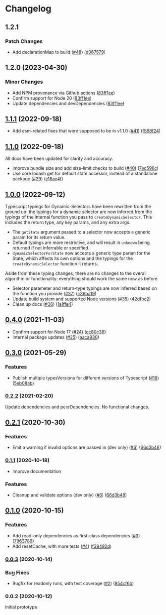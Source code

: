 # Changelog

## 1.2.1

### Patch Changes

- Add declarationMap to build ([#48](https://github.com/spautz/dynamic-selectors/issues/48)) ([d067579](https://github.com/spautz/dynamic-selectors/commit/d0675791ce3c2278e8bdb3573500aab981527fab))

## 1.2.0 (2023-04-30)

### Minor Changes

- Add NPM provenance via Github actions ([83ff1ee](https://github.com/spautz/dynamic-selectors/commit/83ff1eefa9cd056fc8b8a317e3cac805507c101c))
- Confirm support for Node 20 ([83ff1ee](https://github.com/spautz/dynamic-selectors/commit/83ff1eefa9cd056fc8b8a317e3cac805507c101c))
- Update dependencies and devDependencies ([83ff1ee](https://github.com/spautz/dynamic-selectors/commit/83ff1eefa9cd056fc8b8a317e3cac805507c101c))

## [1.1.1](https://github.com/spautz/dynamic-selectors/compare/v1.1.0...v1.1.1) (2022-09-18)

- Add esm-related fixes that were supposed to be in v1.1.0 ([#41](https://github.com/spautz/dynamic-selectors/issues/41)) ([f598f24](https://github.com/spautz/dynamic-selectors/commit/f598f2469cb04aa1ca748d87292b39c10e5e7237))

## [1.1.0](https://github.com/spautz/dynamic-selectors/compare/v1.0.0...v1.1.0) (2022-09-18)

All docs have been updated for clarity and accuracy.

- Improve bundle size and add size-limit checks to build ([#40](https://github.com/spautz/dynamic-selectors/issues/40)) ([7ec596c](https://github.com/spautz/dynamic-selectors/commit/7ec596ca8a67e53db3e7074189a7731bce7ab501))
- Use core lodash get for default state accessor, instead of a standalone package ([#39](https://github.com/spautz/dynamic-selectors/issues/39)) ([e16ae4f](https://github.com/spautz/dynamic-selectors/commit/e16ae4f87a47b01a619e012dbd59456e9156ac5c))

## [1.0.0](https://github.com/spautz/dynamic-selectors/compare/v0.4.0...v1.0.0) (2022-09-12)

Typescript typings for Dynamic-Selectors have been rewritten from the ground up: the typings for a dynamic selector are
now inferred from the typings of the internal function you pass to `createDynamicSelector`. This includes the return
type, any key params, and any extra args.

- The `getState` argument passed to a selector now accepts a generic param for its return value.
- Default typings are more restrictive, and will result in `unknown` being returned if not inferrable or specified.
- `dynamicSelectorForState` now accepts a generic type param for the State, which affects its own options and the
  typings for the `createDynamicSelector` function it returns.

Aside from these typing changes, there are no changes to the overall algorithm or functionality: everything should work
the same now as before.

- Selector parameter and return-type typings are now inferred based on the function you
  provide ([#37](https://github.com/spautz/dynamic-selectors/issues/37)) ([c36ba19](https://github.com/spautz/dynamic-selectors/commit/c36ba19bfd964a05c6e6847184e6e1ec19eabc81))
- Update build system and supported Node
  versions ([#35](https://github.com/spautz/dynamic-selectors/issues/35)) ([42dfbc2](https://github.com/spautz/dynamic-selectors/commit/42dfbc2a7a856aaf82d400e08220d3f09c7c38b0))
- Clean up
  docs ([#36](https://github.com/spautz/dynamic-selectors/issues/36)) ([1a1ffe4](https://github.com/spautz/dynamic-selectors/commit/1a1ffe40c8e8efd672e3d11c2a4115dc3a1541e0))

## [0.4.0](https://github.com/spautz/dynamic-selectors/compare/v0.3.1...v0.4.0) (2021-11-03)

- Confirm support for Node
  17 ([#24](https://github.com/spautz/dynamic-selectors/issues/24)) ([cc80c38](https://github.com/spautz/dynamic-selectors/commit/cc80c38afc70b42f5715a03e78507eba7aeb7b8f))
- Internal package
  updates ([#25](https://github.com/spautz/dynamic-selectors/issues/25)) ([aaca930](https://github.com/spautz/dynamic-selectors/commit/aaca93092391991deb4f630707d2ac3583c85a59))

## [0.3.0](https://github.com/spautz/dynamic-selectors/compare/v0.2.1...v0.3.0) (2021-05-29)

### Features

- Publish multiple typesVersions for different versions of
  Typescript ([#19](https://github.com/spautz/dynamic-selectors/issues/19)) ([5eb08ab](https://github.com/spautz/dynamic-selectors/commit/5eb08ab8d8c151d592aa90b59737f8f1060b74b6))

### [0.2.2](https://github.com/spautz/dynamic-selectors/compare/v0.2.1...v0.2.2) (2021-02-20)

Update dependencies and peerDependencies. No functional changes.

## [0.2.1](https://github.com/spautz/dynamic-selectors/compare/v0.1.0...v0.2.1) (2020-10-30)

### Features

- Emit a warning if invalid options are passed in (dev
  only) ([#6](https://github.com/spautz/dynamic-selectors/issues/6)) ([66d3b48](https://github.com/spautz/dynamic-selectors/commit/66d3b4859679262f198ea2d4ceee49201e7996fd))

### [0.1.1](https://github.com/spautz/dynamic-selectors/compare/v0.1.0...v0.1.1) (2020-10-18)

- Improve documentation

### Features

- Cleanup and validate options (dev
  only) ([#6](https://github.com/spautz/dynamic-selectors/issues/6)) ([66d3b48](https://github.com/spautz/dynamic-selectors/commit/66d3b4859679262f198ea2d4ceee49201e7996fd))

## [0.1.0](https://github.com/spautz/dynamic-selectors/compare/v0.0.3...v0.1.0) (2020-10-15)

### Features

- Add read-only dependencies as first-class
  dependencies ([#3](https://github.com/spautz/dynamic-selectors/issues/3)) ([7963789](https://github.com/spautz/dynamic-selectors/commit/796378969f0384eafa31a775ce63c02cfbabbb07))
- Add resetCache, with more
  tests ([#4](https://github.com/spautz/dynamic-selectors/issues/4)) ([f39492d](https://github.com/spautz/dynamic-selectors/commit/f39492d5f7fc271fcac99ff6c55ae38357597e15))

### [0.0.3](https://github.com/spautz/dynamic-selectors/compare/v0.0.2...v0.0.3) (2020-10-14)

### Bug Fixes

- Bugfix for readonly runs, with test
  coverage ([#2](https://github.com/spautz/dynamic-selectors/issues/2)) ([954cf6b](https://github.com/spautz/dynamic-selectors/commit/954cf6b997a8b09a97fc63cf24e1a29e09516e0d))

### 0.0.2 (2020-10-12)

Initial prototype
